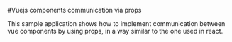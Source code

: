 #Vuejs components communication via props

This sample application shows how to implement communication between vue components by using props, in a way similar to the one used in react. 

